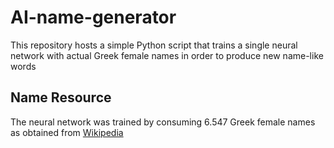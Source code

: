 # AI-name-generator
This repository hosts a simple Python script that trains a single neural network with actual Greek female names in order to produce new name-like words

##  Name Resource
The neural network was trained by consuming 6.547 Greek female names as obtained from [Wikipedia](https://el.wiktionary.org/w/index.php?title=%CE%9A%CE%B1%CF%84%CE%B7%CE%B3%CE%BF%CF%81%CE%AF%CE%B1:%CE%93%CF%85%CE%BD%CE%B1%CE%B9%CE%BA%CE%B5%CE%AF%CE%B1_%CE%BF%CE%BD%CF%8C%CE%BC%CE%B1%CF%84%CE%B1_(%CE%BD%CE%AD%CE%B1_%CE%B5%CE%BB%CE%BB%CE%B7%CE%BD%CE%B9%CE%BA%CE%AC)&pagefrom=%CF%87%CF%81%CE%B9%CF%83%CF%84%CE%B1%CE%BB%CE%B5%CE%BD%CE%B7%0A%CE%A7%CF%81%CE%B9%CF%83%CF%84%CE%B1%CE%BB%CE%AD%CE%BD%CE%B7#mw-pages)
